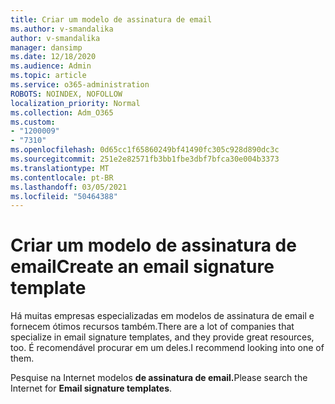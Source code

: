 ```yaml
---
title: Criar um modelo de assinatura de email
ms.author: v-smandalika
author: v-smandalika
manager: dansimp
ms.date: 12/18/2020
ms.audience: Admin
ms.topic: article
ms.service: o365-administration
ROBOTS: NOINDEX, NOFOLLOW
localization_priority: Normal
ms.collection: Adm_O365
ms.custom:
- "1200009"
- "7310"
ms.openlocfilehash: 0d65cc1f65860249bf41490fc305c928d890dc3c
ms.sourcegitcommit: 251e2e82571fb3bb1fbe3dbf7bfca30e004b3373
ms.translationtype: MT
ms.contentlocale: pt-BR
ms.lasthandoff: 03/05/2021
ms.locfileid: "50464388"
---
```

# <a name="create-an-email-signature-template"></a><span data-ttu-id="a247e-102">Criar um modelo de assinatura de email</span><span class="sxs-lookup"><span data-stu-id="a247e-102">Create an email signature template</span></span>

<span data-ttu-id="a247e-103">Há muitas empresas especializadas em modelos de assinatura de email e fornecem ótimos recursos também.</span><span class="sxs-lookup"><span data-stu-id="a247e-103">There are a lot of companies that specialize in email signature templates, and they provide great resources, too.</span></span> <span data-ttu-id="a247e-104">É recomendável procurar em um deles.</span><span class="sxs-lookup"><span data-stu-id="a247e-104">I recommend looking into one of them.</span></span>

<span data-ttu-id="a247e-105">Pesquise na Internet modelos **de assinatura de email.**</span><span class="sxs-lookup"><span data-stu-id="a247e-105">Please search the Internet for **Email signature templates**.</span></span>